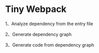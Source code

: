 # Tiny Webpack

1、Analyze dependency from the entry file

2、Generate dependency graph

3、Generate code from dependency graph
